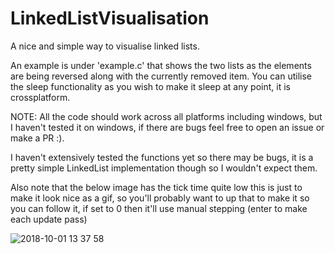 # LinkedListVisualisation
A nice and simple way to visualise linked lists.

An example is under 'example.c' that shows the two lists as the elements are being reversed along with the currently removed item.  You can utilise the sleep functionality as you wish to make it sleep at any point, it is crossplatform.

NOTE: All the code should work across all platforms including windows, but I haven't tested it on windows, if there are bugs feel free to open an issue or make a PR :).

I haven't extensively tested the functions yet so there may be bugs, it is a pretty simple LinkedList implementation though so I wouldn't expect them.

Also note that the below image has the tick time quite low this is just to make it look nice as a gif, so you'll probably want to up that to make it so you can follow it, if set to 0 then it'll use manual stepping (enter to make each update pass)

![2018-10-01 13 37 58](https://user-images.githubusercontent.com/22880786/46268789-0084f780-c580-11e8-9278-ca123f8ba489.gif)
